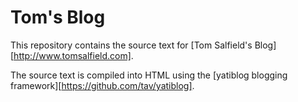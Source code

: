 # Tom's Blog

This repository contains the source text for [Tom Salfield's Blog][http://www.tomsalfield.com].

The source text is compiled into HTML using the [yatiblog blogging framework][https://github.com/tav/yatiblog].
